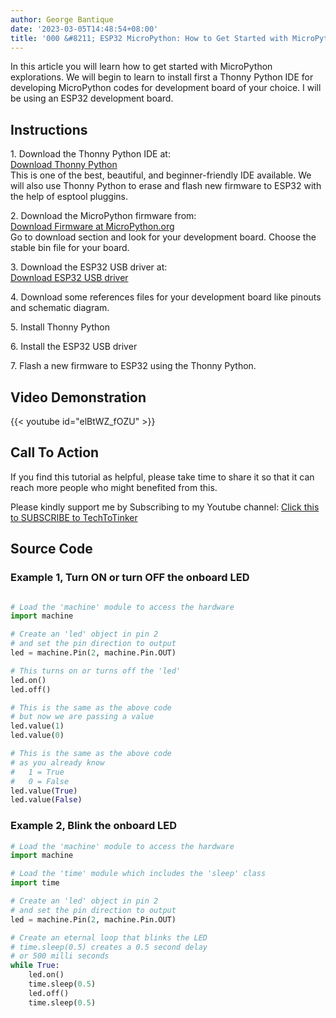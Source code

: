 ```yaml
---
author: George Bantique
date: '2023-03-05T14:48:54+08:00'
title: '000 &#8211; ESP32 MicroPython: How to Get Started with MicroPython'
---
```



In this article you will learn how to get started with MicroPython explorations. We will begin to learn to install first a Thonny Python IDE for developing MicroPython codes for development board of your choice. I will be using an ESP32 development board.

## **Instructions**  
1\. Download the Thonny Python IDE at:  
[Download Thonny Python](https://thonny.org/)   
This is one of the best, beautiful, and beginner-friendly IDE available. We will also use Thonny Python to erase and flash new firmware to ESP32 with the help of esptool pluggins.

2\. Download the MicroPython firmware from:  
[Download Firmware at MicroPython.org](http://micropython.org/)  
Go to download section and look for your development board. Choose the stable bin file for your board.

3\. Download the ESP32 USB driver at:  
[Download ESP32 USB driver](https://www.silabs.com/products/development-tools/software/usb-to-uart-bridge-vcp-drivers)

4\. Download some references files for your development board like pinouts and schematic diagram.

5\. Install Thonny Python

6\. Install the ESP32 USB driver

7\. Flash a new firmware to ESP32 using the Thonny Python.

## **Video Demonstration**  
{{< youtube id="elBtWZ_fOZU" >}}

## **Call To Action**
If you find this tutorial as helpful, please take time to share it so that it can reach more people who might benefited from this.

Please kindly support me by Subscribing to my Youtube channel: [Click this to SUBSCRIBE to TechToTinker](https://www.youtube.com/c/TechToTinker?sub_confirmation=1)

[  ](https://www.youtube.com/c/TechToTinker?sub_confirmation=1)[](https://www.youtube.com/c/TechToTinker?sub_confirmation=1)  

## **Source Code**

### **Example 1, Turn ON or turn OFF the onboard LED**

```python

# Load the 'machine' module to access the hardware
import machine

# Create an 'led' object in pin 2
# and set the pin direction to output
led = machine.Pin(2, machine.Pin.OUT)

# This turns on or turns off the 'led'
led.on()
led.off()

# This is the same as the above code
# but now we are passing a value
led.value(1)
led.value(0)

# This is the same as the above code
# as you already know
#	1 = True
#	0 = False
led.value(True)
led.value(False)
```

### **Example 2, Blink the onboard LED**

```python
# Load the 'machine' module to access the hardware
import machine

# Load the 'time' module which includes the 'sleep' class
import time

# Create an 'led' object in pin 2
# and set the pin direction to output
led = machine.Pin(2, machine.Pin.OUT)

# Create an eternal loop that blinks the LED
# time.sleep(0.5) creates a 0.5 second delay
# or 500 milli seconds
while True:
    led.on()
    time.sleep(0.5)
    led.off()
    time.sleep(0.5)
```
